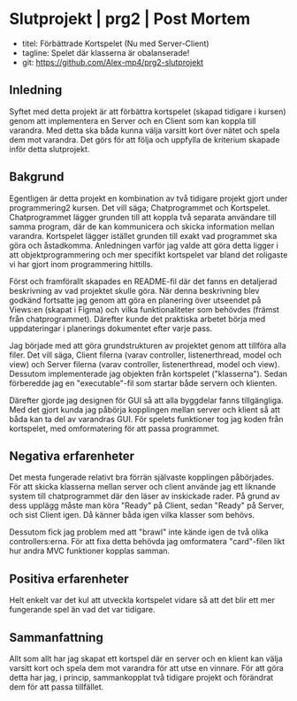 # Slutprojekt | prg2 | Post Mortem

- titel: Förbättrade Kortspelet (Nu med Server-Client)
- tagline: Spelet där klasserna är obalanserade!
- git: https://github.com/Alex-mp4/prg2-slutprojekt

## Inledning
Syftet med detta projekt är att förbättra kortspelet (skapad tidigare i kursen) genom att implementera en Server och en Client som kan koppla till varandra. Med detta ska båda kunna välja varsitt kort över nätet och spela dem mot varandra. Det görs för att följa och uppfylla de kriterium skapade inför detta slutprojekt.

## Bakgrund
Egentligen är detta projekt en kombination av två tidigare projekt gjort under programmering2 kursen. Det vill säga; Chatprogrammet och Kortspelet. Chatprogrammet lägger grunden till att koppla två separata användare till samma program, där de kan kommunicera och skicka information mellan varandra. Kortspelet lägger istället grunden till exakt vad programmet ska göra och åstadkomma. Anledningen varför jag valde att göra detta ligger i att objektprogrammering och mer specifikt kortspelet var bland det roligaste vi har gjort inom programmering hittills.

Först och framförallt skapades en README-fil där det fanns en detaljerad beskrivning av vad projektet skulle göra. När denna beskrivning blev godkänd fortsatte jag genom att göra en planering över utseendet på Views:en (skapat i Figma) och vilka funktionaliteter som behövdes (främst från chatprogrammet). Därefter kunde det praktiska arbetet börja med uppdateringar i planerings dokumentet efter varje pass.

Jag började med att göra grundstrukturen av projektet genom att tillföra alla filer. Det vill säga, Client filerna (varav controller, listenerthread, model och view) och Server filerna (varav controller, listenerthread, model och view). Dessutom implementerade jag objekten från kortspelet ("klasserna"). Sedan förberedde jag en "executable"-fil som startar både servern och klienten.

Därefter gjorde jag designen för GUI så att alla byggdelar fanns tillgängliga. Med det gjort kunda jag påbörja kopplingen mellan server och klient så att båda kan ta del av varandras GUI. För spelets funktioner tog jag koden från kortspelet, med omformatering för att passa programmet.

## Negativa erfarenheter
Det mesta fungerade relativt bra förrän självaste kopplingen påbörjades. För att skicka klasserna mellan server och client använde jag ett liknande system till chatprogrammet där den läser av inskickade rader. På grund av dess upplägg måste man köra "Ready" på Client, sedan "Ready" på Server, och sist Client igen. Då känner båda igen vilka klasser som behövs.

Dessutom fick jag problem med att "brawl" inte kände igen de två olika controllers:erna. För att fixa detta behövda jag omformatera "card"-filen likt hur andra MVC funktioner kopplas samman.

## Positiva erfarenheter
Helt enkelt var det kul att utveckla kortspelet vidare så att det blir ett mer fungerande spel än vad det var tidigare.

## Sammanfattning
Allt som allt har jag skapat ett kortspel där en server och en klient kan välja varsitt kort och spela dem mot varandra för att utse en vinnare. För att göra detta har jag, i princip, sammankopplat två tidigare projekt och förändrat dem för att passa tillfället.